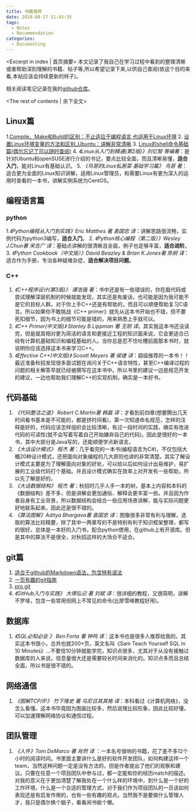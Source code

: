 ```yaml
---
title: 书籍推荐
date: 2018-08-17 11:43:35
tags:
  - Notes
  - Recommendation
categories:
  - Documenting
---
```

<Excerpt in index | 首页摘要> 
本文记录了我自己在学习过程中看到的整理清晰或者帮助深刻理解的书籍、帖子等,所以希望记录下来,以供自己查阅(依这个目的来看,本帖应该会持续更新的样子)。

相关阅读笔记记录在我的[github仓库](https://github.com/yucicheung/LearningNotes)。
<!-- more -->
<The rest of contents | 余下全文>

## Linux篇
1.[Compile、Make和Build的区别：不止适应于编程语言,也适用于Linux环境](http://blog.csdn.net/fanzheng220112583/article/details/7780250) 
2. [设置Linux环境变量的方法和区别_Ubuntu：讲解非常清晰](http://www.powerxing.com/linux-environment-variable/)
3. [Linux的shell命令基础篇(偶尔忘记了可以随时查阅)](http://linuxtools-rst.readthedocs.io/zh_CN/latest/base/index.html#)
4. *《Linux从入门到精通(第2版)》刘忆智 等编著*：是针对Ubuntu和openSUSE进行介绍的书记，要点比较全面，而且清晰易懂，**适合入门**，能对Linux有基础认识。
5. *《鸟哥的Linux私房菜 基础学习篇》 鸟哥 著*：适合更为全面的Linux知识讲解，适用Linux管理员，和需要Linux有更为深入的运用时查看的一本书，讲解实例系统为CentOS。
## 编程语言篇
### python
1.*《Python编程从入门到实践》Eric Matthes 著  袁国忠 译*：讲解思路很流畅，实例代码为python3编写，**适合入门**。
2. *《Python核心编程（第二版）》Wesley J.Chun著 宋吉广 译*：基础点讲解的很清晰且全面，例子也足够丰富，**适合进阶**。
3. *《Python Cookbook（中文版）》David Beazley & Brian K.Jones著 陈舸 译*：适合作为手册，专治各种疑难杂症，**适合解决项目问题**。
### C++
1. *《C++程序设计(第3版)》 谭浩强 著*：书中还是有一些错误的，你在敲代码或尝试理解深层机制的时候就能发现，其实还是有废话，也可能是因为我可能不是它的目标人群。对于你上手C++还是有帮助的，而且可以顺便帮助复习C语言。所以如果你不敢挑战《C++ primer》就先从这本书开始也不错，但不要死扣细节，因为书上的细节可能是错的，用来熟悉上手就可以。
2. *《C++ Primer(中文版)》 Stanley B.Lippman 著 王刚 译*。其实我这本书还没读完，但是就其相对更为简洁的语言和更接近工程的知识面来说，它会更适合已经有计算机基础知识和编程基础的人。当你总是忍不住吐槽前面那本书时，就说明你应该选择这本书来学习C++。
3.  *《Effective C++(中文版)》 Scoott Meyers 著 侯捷 译*：超级推荐的一本书！！最近准备秋招发现很多面试题在询问关于C++语言特性，甚至C++编译过程的问题的相关解答早就已经被撰写在这本书中。所以书里的建议一边是规范开发的建议，一边也帮助我们理解C++的实现机制，确实是一本好书。

## 代码基础
1. *《代码整洁之道》 Robert C.Martin著 韩磊 译*：才看到前四章(想要腾出几天时间看书基本是不可能的，都是挤时间看)，第一次知道命名规范，怎样的注释是好的，代码应该怎样组织会比较清晰，有过一段时间的实践，确实有改进代码的可读性(就不会写着写着自己开始嫌弃自己的代码)。因此是很好的一本书，其中大部分是Java写的，还能顺便学点新语言。
2. *《大话设计模式》 程杰 著*：几乎看完的一本书(编程语言为C#)，不仅包括大概20种设计模式，还把面向对象编程的几大原则也讲的非常清楚。其实了解设计模式主要是为了理解面向对象的好处，可以给以后如何设计出易维护，易扩展的工业级代码打个基础。并且设计模式确实在效率上对开发有一些帮助，所以先了解是好的。
3.  *《大话数据结构》 程杰 著*：秋招时几乎人手一本的树，基本上内容和本科的《数据结构》差不多，但是讲解会更加通俗、解释会更丰富一些。并且因为作者自身有工业背景，所以数据结构会结合一些应用场景讲解，能与实际问题更好地联系起来。因此还是很不错的。
4. *《算法图解》Aditya Bhargava著 袁国忠 译*：图像很多非常有利与理解，选取的算法比较精要，除了其中一两章写的不是特别有利于知识框架整理，都写的很好。总体是一本好的入门书，配合python使用，在github上有开源库。但是其中的算法不是很全，对秋招这样的大场合不适合。

## git篇
1. [适合于github的Markdown语法，包含特有语法](https://www.cnblogs.com/rossoneri/p/4446440.html)
2. [一页有趣的git指南](http://www.bootcss.com/p/git-guide/)
3. [pro git](https://progit.bootcss.com/#_pro_git)
4. *《GitHub入门与实践》 大塚弘记 著  刘斌 译*：很详细的教程，又很简明，讲解不罗嗦，包含一些常用但网上不常见的命令(比廖雪峰教程好用)。
## 数据库
1. *《SQL必知必会 》 Ben Forta 著 钟鸣 译*：这本书也是很多人推荐给我的，其实这本书很小，总共也就200+页，英文名叫《Sam Teach Yourself SQL in 10 Minutes》...不要信10分钟就能学完，知识点很多，尤其对于从没有接触过数据库的人来说，信息量很大还是需要较长时间来消化的。知识点多而且总结全面，所以书是很不错的。
## 网络通信
1. *《图解TCP/IP》 竹下隆史 著 乌尼日其其格  译*：本科看过《计算机网络》，没怎么看懂。这本书毕竟因为图画比较多，然后说理比较形象，因此比较好懂，可以加速理解网络协议和通信过程。

## 团队管理
1. *《人件》Tom DeMarco 著 肖然 译* ：一本名号很响的书籍，花了差不多12个小时的阅读时间。书里面主要讲什么是好的软件开发团队，如何构建这样一个team，当然这种问题一定是没有方法的，但是作者提出了他们的观察和建议。只要在任意一个项目团队中参与过，都一定能和你的经历match的描述。对我的意义在于更加清楚了解我处在一个什么样的环境中，到什么是一个好的工作环境，什么是一个合适的管理方式，对于我们作为项目团队的一员该如何表现还是有启发作用的，也有一些有趣的观点。当然我不是要做什么管理人才，我只是偶尔换个脑子，看看闲书偷个懒。
